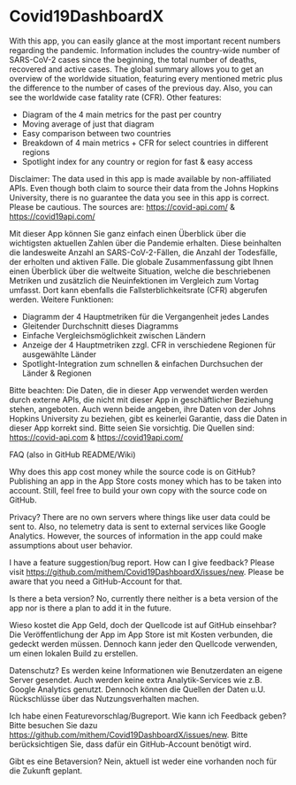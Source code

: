 # Covid19DashboardX

With this app, you can easily glance at the most important recent numbers regarding the pandemic. Information includes the country-wide number of SARS-CoV-2 cases since the beginning, the total number of deaths, recovered and active cases. The global summary allows you to get an overview of the worldwide situation, featuring every mentioned metric plus the difference to the number of cases of the previous day. Also, you can see the worldwide case fatality rate (CFR). 
Other features:
- Diagram of the 4 main metrics for the past per country
- Moving average of just that diagram
- Easy comparison between two countries
- Breakdown of 4 main metrics + CFR for select countries in different regions
- Spotlight index for any country or region for fast & easy access

Disclaimer: The data used in this app is made available by non-affiliated APIs. Even though both claim to source their data from the Johns Hopkins University, there is no guarantee the data you see in this app is correct. Please be cautious. The sources are: https://covid-api.com/ & https://covid19api.com/


Mit dieser App können Sie ganz einfach einen Überblick über die wichtigsten aktuellen Zahlen über die Pandemie erhalten. Diese beinhalten die landesweite Anzahl an SARS-CoV-2-Fällen, die Anzahl der Todesfälle, der erholten und aktiven Fälle. Die globale Zusammenfassung gibt Ihnen einen Überblick über die weltweite Situation, welche die beschriebenen Metriken und zusätzlich die Neuinfektionen im Vergleich zum Vortag umfasst. Dort kann ebenfalls die Fallsterblichkeitsrate (CFR) abgerufen werden.
Weitere Funktionen:
- Diagramm der 4 Hauptmetriken für die Vergangenheit jedes Landes
- Gleitender Durchschnitt dieses Diagramms
- Einfache Vergleichsmöglichkeit zwischen Ländern
- Anzeige der 4 Hauptmetriken zzgl. CFR in verschiedene Regionen für ausgewählte Länder
- Spotlight-Integration zum schnellen & einfachen Durchsuchen der Länder & Regionen

Bitte beachten: Die Daten, die in dieser App verwendet werden werden durch externe APIs, die nicht mit dieser App in geschäftlicher Beziehung stehen, angeboten. Auch wenn beide angeben, ihre Daten von der Johns Hopkins University zu beziehen, gibt es keinerlei Garantie, dass die Daten in dieser App korrekt sind. Bitte seien Sie vorsichtig. Die Quellen sind: https://covid-api.com & https://covid19api.com/

FAQ (also in GitHub README/Wiki)

Why does this app cost money while the source code is on GitHub?
Publishing an app in the App Store costs money which has to be taken into account. Still, feel free to build your own copy with the source code on GitHub.

Privacy?
There are no own servers where things like user data could be sent to. Also, no telemetry data is sent to external services like Google Analytics. However, the sources of information in the app could make assumptions about user behavior.

I have a feature suggestion/bug report. How can I give feedback?
Please visit https://github.com/mithem/Covid19DashboardX/issues/new. Please be aware that you need a GitHub-Account for that.

Is there a beta version?
No, currently there neither is a beta version of the app nor is there a plan to add it in the future.

Wieso kostet die App Geld, doch der Quellcode ist auf GitHub einsehbar?
Die Veröffentlichung der App im App Store ist mit Kosten verbunden, die gedeckt werden müssen. Dennoch kann jeder den Quellcode verwenden, um einen lokalen Build zu erstellen.

Datenschutz?
Es werden keine Informationen wie Benutzerdaten an eigene Server gesendet. Auch werden keine extra Analytik-Services wie z.B. Google Analytics genutzt. Dennoch können die Quellen der Daten u.U. Rückschlüsse über das Nutzungsverhalten machen.

Ich habe einen Featurevorschlag/Bugreport. Wie kann ich Feedback geben?
Bitte besuchen Sie dazu https://github.com/mithem/Covid19DashboardX/issues/new. Bitte berücksichtigen Sie, dass dafür ein GitHub-Account benötigt wird.

Gibt es eine Betaversion?
Nein, aktuell ist weder eine vorhanden noch für die Zukunft geplant.
